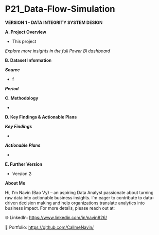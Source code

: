 # P21_Data-Flow-Simulation

**VERSION 1 - DATA INTEGRITY SYSTEM DESIGN**

**A. Project Overview**

- This project 


_Explore more insights in the full Power BI dashboard_

**B. Dataset Information**

_**Source**_

- f

**_Period_**

**C. Methodology**

- 

**D. Key Findings & Actionable Plans**

_**Key Findings**_

- 

_**Actionable Plans**_

- 
**E. Further Version**

- Version 2:

**About Me**

Hi, I'm Navin (Bao Vy) – an aspiring Data Analyst passionate about turning raw data into actionable business insights. I’m eager to contribute to data-driven decision making and help organizations translate analytics into business impact. For more details, please reach out at:

🌐 LinkedIn: https://www.linkedin.com/in/navin826/

📂 Portfolio: https://github.com/CallmeNavin/
